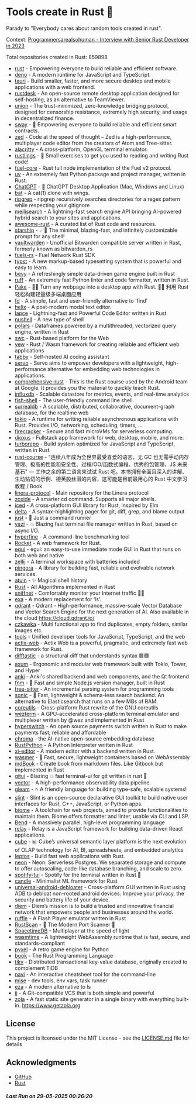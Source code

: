 # Tools create in Rust :crab: 

Parady to "Everybody cares about random tools created in rust".

Context: [Programmersarealsohuman - Interview with Senior Rust Developer in 2023](https://www.youtube.com/watch?v=TGfQu0bQTKc&ab_channel=Programmersarealsohuman) 

Total repositories created in Rust: 859898

- [rust](https://github.com/rust-lang/rust) - Empowering everyone to build reliable and efficient software.
- [deno](https://github.com/denoland/deno) - A modern runtime for JavaScript and TypeScript.
- [tauri](https://github.com/tauri-apps/tauri) - Build smaller, faster, and more secure desktop and mobile applications with a web frontend.
- [rustdesk](https://github.com/rustdesk/rustdesk) - An open-source remote desktop application designed for self-hosting, as an alternative to TeamViewer.
- [union](https://github.com/unionlabs/union) - The trust-minimized, zero-knowledge bridging protocol, designed for censorship resistance, extremely high security, and usage in decentralized finance.
- [sway](https://github.com/FuelLabs/sway) - 🌴 Empowering everyone to build reliable and efficient smart contracts.
- [zed](https://github.com/zed-industries/zed) - Code at the speed of thought – Zed is a high-performance, multiplayer code editor from the creators of Atom and Tree-sitter.
- [alacritty](https://github.com/alacritty/alacritty) - A cross-platform, OpenGL terminal emulator.
- [rustlings](https://github.com/rust-lang/rustlings) - :crab: Small exercises to get you used to reading and writing Rust code!
- [fuel-core](https://github.com/FuelLabs/fuel-core) - Rust full node implementation of the Fuel v2 protocol.
- [uv](https://github.com/astral-sh/uv) - An extremely fast Python package and project manager, written in Rust.
- [ChatGPT](https://github.com/lencx/ChatGPT) - 🔮 ChatGPT Desktop Application (Mac, Windows and Linux)
- [bat](https://github.com/sharkdp/bat) - A cat(1) clone with wings.
- [ripgrep](https://github.com/BurntSushi/ripgrep) - ripgrep recursively searches directories for a regex pattern while respecting your gitignore
- [meilisearch](https://github.com/meilisearch/meilisearch) - A lightning-fast search engine API bringing AI-powered hybrid search to your sites and applications.
- [awesome-rust](https://github.com/rust-unofficial/awesome-rust) - A curated list of Rust code and resources.
- [starship](https://github.com/starship/starship) - ☄🌌️  The minimal, blazing-fast, and infinitely customizable prompt for any shell!
- [vaultwarden](https://github.com/dani-garcia/vaultwarden) - Unofficial Bitwarden compatible server written in Rust, formerly known as bitwarden_rs
- [fuels-rs](https://github.com/FuelLabs/fuels-rs) - Fuel Network Rust SDK
- [typst](https://github.com/typst/typst) - A new markup-based typesetting system that is powerful and easy to learn.
- [bevy](https://github.com/bevyengine/bevy) - A refreshingly simple data-driven game engine built in Rust
- [ruff](https://github.com/astral-sh/ruff) - An extremely fast Python linter and code formatter, written in Rust.
- [Pake](https://github.com/tw93/Pake) - 🤱🏻 Turn any webpage into a desktop app with Rust.  🤱🏻 利用 Rust 轻松构建轻量级多端桌面应用
- [fd](https://github.com/sharkdp/fd) - A simple, fast and user-friendly alternative to 'find'
- [helix](https://github.com/helix-editor/helix) - A post-modern modal text editor.
- [lapce](https://github.com/lapce/lapce) - Lightning-fast and Powerful Code Editor written in Rust
- [nushell](https://github.com/nushell/nushell) - A new type of shell
- [polars](https://github.com/pola-rs/polars) - Dataframes powered by a multithreaded, vectorized query engine, written in Rust
- [swc](https://github.com/swc-project/swc) - Rust-based platform for the Web
- [yew](https://github.com/yewstack/yew) - Rust / Wasm framework for creating reliable and efficient web applications
- [tabby](https://github.com/TabbyML/tabby) - Self-hosted AI coding assistant
- [servo](https://github.com/servo/servo) - Servo aims to empower developers with a lightweight, high-performance alternative for embedding web technologies in applications.
- [comprehensive-rust](https://github.com/google/comprehensive-rust) - This is the Rust course used by the Android team at Google. It provides you the material to quickly teach Rust.
- [influxdb](https://github.com/influxdata/influxdb) - Scalable datastore for metrics, events, and real-time analytics
- [fish-shell](https://github.com/fish-shell/fish-shell) - The user-friendly command line shell.
- [surrealdb](https://github.com/surrealdb/surrealdb) - A scalable, distributed, collaborative, document-graph database, for the realtime web
- [tokio](https://github.com/tokio-rs/tokio) - A runtime for writing reliable asynchronous applications with Rust. Provides I/O, networking, scheduling, timers, ...
- [firecracker](https://github.com/firecracker-microvm/firecracker) - Secure and fast microVMs for serverless computing.
- [dioxus](https://github.com/DioxusLabs/dioxus) - Fullstack app framework for web, desktop, mobile, and more.
- [turborepo](https://github.com/vercel/turborepo) - Build system optimized for JavaScript and TypeScript, written in Rust
- [rust-course](https://github.com/sunface/rust-course) - “连续八年成为全世界最受喜爱的语言，无 GC 也无需手动内存管理、极高的性能和安全性、过程/OO/函数式编程、优秀的包管理、JS 未来基石" — 工作之余的第二语言来试试 Rust 吧。本书拥有全面且深入的讲解、生动贴切的示例、德芙般丝滑的内容，这可能是目前最用心的 Rust 中文学习教程 / Book 
- [linera-protocol](https://github.com/linera-io/linera-protocol) - Main repository for the Linera protocol
- [zoxide](https://github.com/ajeetdsouza/zoxide) - A smarter cd command. Supports all major shells.
- [iced](https://github.com/iced-rs/iced) - A cross-platform GUI library for Rust, inspired by Elm
- [delta](https://github.com/dandavison/delta) - A syntax-highlighting pager for git, diff, grep, and blame output
- [just](https://github.com/casey/just) - 🤖 Just a command runner
- [yazi](https://github.com/sxyazi/yazi) - 💥 Blazing fast terminal file manager written in Rust, based on async I/O.
- [hyperfine](https://github.com/sharkdp/hyperfine) - A command-line benchmarking tool
- [Rocket](https://github.com/rwf2/Rocket) - A web framework for Rust.
- [egui](https://github.com/emilk/egui) - egui: an easy-to-use immediate mode GUI in Rust that runs on both web and native
- [zellij](https://github.com/zellij-org/zellij) - A terminal workspace with batteries included
- [pingora](https://github.com/cloudflare/pingora) - A library for building fast, reliable and evolvable network services.
- [atuin](https://github.com/atuinsh/atuin) - ✨ Magical shell history
- [Rust](https://github.com/TheAlgorithms/Rust) -  All Algorithms implemented in Rust 
- [sniffnet](https://github.com/GyulyVGC/sniffnet) - Comfortably monitor your Internet traffic 🕵️‍♂️
- [exa](https://github.com/ogham/exa) - A modern replacement for ‘ls’.
- [qdrant](https://github.com/qdrant/qdrant) - Qdrant - High-performance, massive-scale Vector Database and Vector Search Engine for the next generation of AI. Also available in the cloud https://cloud.qdrant.io/
- [czkawka](https://github.com/qarmin/czkawka) - Multi functional app to find duplicates, empty folders, similar images etc.
- [tools](https://github.com/rome/tools) - Unified developer tools for JavaScript, TypeScript, and the web
- [actix-web](https://github.com/actix/actix-web) - Actix Web is a powerful, pragmatic, and extremely fast web framework for Rust.
- [difftastic](https://github.com/Wilfred/difftastic) - a structural diff that understands syntax 🟥🟩
- [axum](https://github.com/tokio-rs/axum) - Ergonomic and modular web framework built with Tokio, Tower, and Hyper
- [anki](https://github.com/ankitects/anki) - Anki's shared backend and web components, and the Qt frontend
- [fnm](https://github.com/Schniz/fnm) - 🚀 Fast and simple Node.js version manager, built in Rust
- [tree-sitter](https://github.com/tree-sitter/tree-sitter) - An incremental parsing system for programming tools
- [sonic](https://github.com/valeriansaliou/sonic) - 🦔 Fast, lightweight & schema-less search backend. An alternative to Elasticsearch that runs on a few MBs of RAM.
- [coreutils](https://github.com/uutils/coreutils) - Cross-platform Rust rewrite of the GNU coreutils
- [wezterm](https://github.com/wezterm/wezterm) - A GPU-accelerated cross-platform terminal emulator and multiplexer written by @wez and implemented in Rust
- [hyperswitch](https://github.com/juspay/hyperswitch) - An open source payments switch written in Rust to make payments fast, reliable and affordable
- [chroma](https://github.com/chroma-core/chroma) - the AI-native open-source embedding database
- [RustPython](https://github.com/RustPython/RustPython) - A Python Interpreter written in Rust
- [xi-editor](https://github.com/xi-editor/xi-editor) - A modern editor with a backend written in Rust.
- [wasmer](https://github.com/wasmerio/wasmer) - 🚀 Fast, secure, lightweight containers based on WebAssembly
- [mdBook](https://github.com/rust-lang/mdBook) - Create book from markdown files. Like Gitbook but implemented in Rust
- [gitui](https://github.com/gitui-org/gitui) - Blazing 💥 fast terminal-ui for git written in rust 🦀
- [vector](https://github.com/vectordotdev/vector) - A high-performance observability data pipeline.
- [gleam](https://github.com/gleam-lang/gleam) - ⭐️ A friendly language for building type-safe, scalable systems!
- [slint](https://github.com/slint-ui/slint) - Slint is an open-source declarative GUI toolkit to build native user interfaces for Rust, C++, JavaScript, or Python apps.
- [biome](https://github.com/biomejs/biome) - A toolchain for web projects, aimed to provide functionalities to maintain them. Biome offers formatter and linter, usable via CLI and LSP.
- [Bend](https://github.com/HigherOrderCO/Bend) - A massively parallel, high-level programming language
- [relay](https://github.com/facebook/relay) - Relay is a JavaScript framework for building data-driven React applications.
- [cube](https://github.com/cube-js/cube) - 📊 Cube’s universal semantic layer platform is the next evolution of OLAP technology for AI, BI, spreadsheets, and embedded analytics
- [leptos](https://github.com/leptos-rs/leptos) - Build fast web applications with Rust.
- [neon](https://github.com/neondatabase/neon) - Neon: Serverless Postgres. We separated storage and compute to offer autoscaling, code-like database branching, and scale to zero.
- [spotify-tui](https://github.com/Rigellute/spotify-tui) - Spotify for the terminal written in Rust 🚀
- [candle](https://github.com/huggingface/candle) - Minimalist ML framework for Rust
- [universal-android-debloater](https://github.com/0x192/universal-android-debloater) - Cross-platform GUI written in Rust using ADB to debloat non-rooted android devices. Improve your privacy, the security and battery life of your device.
- [diem](https://github.com/diem/diem) - Diem’s mission is to build a trusted and innovative financial network that empowers people and businesses around the world.
- [ruffle](https://github.com/ruffle-rs/ruffle) - A Flash Player emulator written in Rust
- [RustScan](https://github.com/bee-san/RustScan) - 🤖 The Modern Port Scanner 🤖
- [SpacetimeDB](https://github.com/clockworklabs/SpacetimeDB) - Multiplayer at the speed of light
- [wasmtime](https://github.com/bytecodealliance/wasmtime) - A lightweight WebAssembly runtime that is fast, secure, and standards-compliant
- [pyxel](https://github.com/kitao/pyxel) - A retro game engine for Python
- [book](https://github.com/rust-lang/book) - The Rust Programming Language
- [tikv](https://github.com/tikv/tikv) - Distributed transactional key-value database, originally created to complement TiDB
- [navi](https://github.com/denisidoro/navi) - An interactive cheatsheet tool for the command-line
- [mise](https://github.com/jdx/mise) - dev tools, env vars, task runner
- [eza](https://github.com/eza-community/eza) - A modern alternative to ls
- [jj](https://github.com/jj-vcs/jj) - A Git-compatible VCS that is both simple and powerful
- [zola](https://github.com/getzola/zola) - A fast static site generator in a single binary with everything built-in. https://www.getzola.org


## License

This project is licensed under the MIT License - see the [LICENSE.md](LICENSE.md) file for details

## Acknowledgments

- [GitHub](https://github.com)
- [Rust](https://www.rust-lang.org)


##### _Last Run on 29-05-2025 00:26:20_